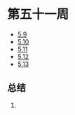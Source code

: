 #  第五十一周

>

- [5.9](5.9.md)
- [5.10](5.10.md)
- [5.11](5.11.md)
- [5.12](5.12.md)
- [5.13](5.13.md)

## 总结

1. 

